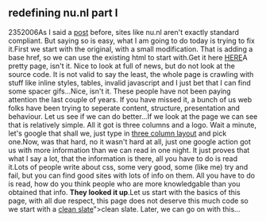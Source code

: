 <article><h1>redefining nu.nl part I</h1><time><span class="day">23</span><span class="month">5</span><span class="year">2006</span></time>As I said a <a href="http://www.wnas.nl/?p=134">post</a> before, sites like nu.nl aren't exactly standard compliant. But saying so is easy, what I am going to do today is trying to fix it.<!--more-->First we start with the original, with a small modification. That is adding a base href, so we can use the existing html to start with.Get it here <a href="http://www.wnas.nl/wp-content/uploads/2006/05/nu.html">HERE</a>A pretty page, isn't it. Nice to look at full of news, but do not look at the source code. It is not valid to say the least, the whole page is crawling with stuff like inline styles, tables, invalid javascript and I just bet that I can find some spacer gifs...Nice, isn't it. These people have not been paying attention the last couple of years. If you have missed it, a bunch of us web folks have been trying to seperate content, structure, presentation and behaviour. Let us see if we can do better...If we look at the page we can see that is relatively simple. All it got is three columns and a logo. Wait a minute, let's google that shall we, just type in <a href="http://www.google.com/search?client=safari&rls=en&q=three+column+layout&ie=UTF-8&oe=UTF-8">three column layout</a> and pick one.Now, was that hard, no it wasn't hard at all, just one google action got us with more information than we can read in one night. It just proves that  what I say a lot, that the information is there, all you have to do is read it.Lots of people write about css, some very good, some (like me) try and fail, but you can find good sites with lots of info on them. All you have to do is read, how do you think people who are more knowledgable than you obtained that info. <strong>They looked it up</strong>.Let us start with the basics of this page, with all due respect, this page does not deserve this much code so we start with a <a id="p145" href="http://www.wnas.nl/wp-content/uploads/2006/05/nu002.html">clean slate</a>">clean slate. Later, we can go on with this...</article>